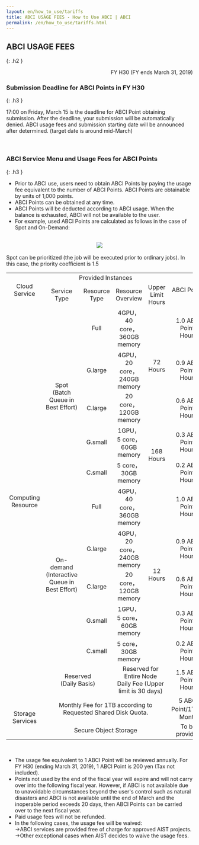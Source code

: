 ```yaml
---
layout: en/how_to_use/tariffs
title: ABCI USAGE FEES - How to Use ABCI | ABCI
permalink: /en/how_to_use/tariffs.html
---
```



## ABCI USAGE FEES
{: .h2 }

<div align="right">FY H30 (FY ends March 31, 2019)</div>

### Submission Deadline for ABCI Points in FY H30
{: .h3 }

<div class="lead_text">17:00 on Friday, March 15 is the deadline for ABCI Point obtaining submission. After the deadline, your submission will be automatically denied. ABCI usage fees and submission starting date will be announced after determined. (target date is around mid-March)</div>
<br /><br />

### ABCI Service Menu and Usage Fees for ABCI Points
{: .h3 }

<div class="cf">
<ul class="dot_ul">
<li class="dot">Prior to ABCI use, users need to obtain ABCI Points by paying the usage fee equivalent to the number of ABCI Points. ABCI Points are obtainable by units of 1,000 points.</li>
<li class="dot">ABCI Points can be obtained at any time.</li>
<li class="dot">ABCI Points will be deducted according to ABCI usage. When the balance is exhausted, ABCI will not be available to the user.</li>
<li class="dot">For example, used ABCI Points are calculated as follows in the case of Spot and On-Demand:</li>
</ul>
<br />
<div align="center"><img src="../../img/how_to_use/tariffs/en_img.jpg" /></div><br />

<div class="lead_text">Spot can be prioritized (the job will be executed prior to ordinary jobs). In this case, the priority coefficient is 1.5</div>

<table class="table en">
<tr align="center">
<td rowspan="2">Cloud Service</td>
<td colspan="4">Provided Instances</td>
<td rowspan="2">ABCI Points</td>
</tr>
<tr align="center">
	<td>Service Type</td>
	<td>Resource Type</td>
	<td>Resource Overview</td>
	<td>Upper Limit Hours</td>
</tr>
<tr align="center">
	<td rowspan="11">Computing Resource</td>
	<td rowspan="5">Spot<br>(Batch Queue in Best Effort)</td>
	<td>Full</td>
	<td>4GPU， 40 core， 360GB memory</td>
	<td rowspan="3">72 Hours</td>
	<td>1.0 ABCI Point/ Hours</td>
</tr>
<tr align="center">
<td>G.large</td>
<td>4GPU， 20 core， 240GB memory</td>
<td>0.9 ABCI Point/ Hours</td>
</tr>
<tr align="center">
<td>C.large</td>
<td>20 core， 120GB memory</td>
<td>0.6 ABCI Point/ Hours</td>
</tr>
<tr align="center">
<td>G.small</td>
<td>1GPU， 5 core， 60GB memory</td>
<td rowspan="2">168 Hours</td>
<td>0.3 ABCI Point/ Hours</td>
</tr>
<tr align="center">
<td>C.small</td>
<td>5 core， 30GB memory</td>
<td>0.2 ABCI Point/ Hours</td>
</tr>
<tr align="center">
<td rowspan="5">On-demand<br>
(Interactive Queue in Best Effort)</td>
<td>Full</td>
<td>4GPU， 40 core， 360GB memory</td>
<td rowspan="5">12 Hours</td>
<td>1.0 ABCI Point/ Hours</td>
</tr>
<tr align="center">
<td>G.large</td>
<td>4GPU， 20 core， 240GB memory</td>
<td>0.9 ABCI Point/ Hours</td>
</tr>
<tr align="center">
<td>C.large</td>
<td>20 core， 120GB memory</td>
<td>0.6 ABCI Point/ Hours</td>
</tr>
<tr align="center">
<td>G.small</td>
<td>1GPU， 5 core， 60GB memory</td>
<td>0.3 ABCI Point/ Hours</td>
</tr>
<tr align="center">
<td>C.small</td>
<td>5 core， 30GB memory</td>
<td>0.2 ABCI Point/ Hours</td>
</tr>
<tr align="center">
<td colspan="2">Reserved<br>(Daily Basis)</td>
<td colspan="2">Reserved for Entire Node<br>Daily Fee (Upper limit is 30 days)</td>
<td>1.5 ABCI Point/ Hours</td>
</tr>
<tr align="center">
<td rowspan="2">Storage Services</td>
<td colspan="4">Monthly Fee for 1TB according to Requested Shared Disk Quota.</td>
<td>5 ABCI Point/1TB・Month</td>
</tr>
<tr align="center">
<td colspan="4">Secure Object Storage</td>
<td>To be provided</td>
</tr>
</table>

<br />
<ul class="dot_ul">
<li class="dot">The usage fee equivalent to 1 ABCI Point will be reviewed annually. For FY H30 (ending March 31, 2019), 1 ABCI Point is 200 yen (Tax not included).</li>
<li class="dot">Points not used by the end of the fiscal year will expire and will not carry over into the following fiscal year.  However, if ABCI is not available due to unavoidable circumstances beyond the user's control such as natural disasters and ABCI is not available until the end of March and the inoperable period exceeds 20 days, then ABCI Points can be carried over to the next fiscal year.</li>
<li class="dot">Paid usage fees will not be refunded.</li>
<li class="dot">In the following cases, the usage fee will be waived:<br />
->ABCI services are provided free of charge for approved AIST projects.<br />
->Other exceptional cases when AIST decides to waive the usage fees.</li>
</ul>
</div>

